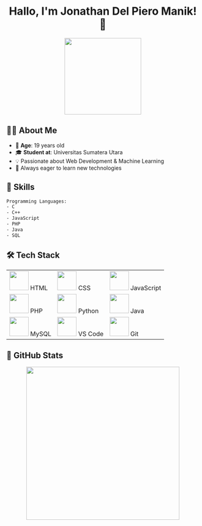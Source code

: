 <div align="center">
    <h1>Hallo, I'm Jonathan Del Piero Manik! 👋</h1>
    <img src="https://media.giphy.com/media/QTfX9Ejfra3ZmNxh6B/giphy.gif" width="200">
</div>

## 👨‍🎓 About Me

- 🎂 **Age**: 19 years old  
- 🎓 **Student at**: Universitas Sumatera Utara
- 💡 Passionate about Web Development & Machine Learning
- 🚀 Always eager to learn new technologies  

## 🚀 Skills

```txt
Programming Languages:
- C
- C++
- JavaScript
- PHP
- Java
- SQL
```

## 🛠️ Tech Stack

<div align="center">
    <table>
        <tr>
            <td><img src="https://cdn.jsdelivr.net/gh/devicons/devicon/icons/html5/html5-original.svg" width="50"> HTML</td>
            <td><img src="https://cdn.jsdelivr.net/gh/devicons/devicon/icons/css3/css3-original.svg" width="50"> CSS</td>
            <td><img src="https://cdn.jsdelivr.net/gh/devicons/devicon/icons/javascript/javascript-original.svg" width="50"> JavaScript</td>
        </tr>
        <tr>
            <td><img src="https://cdn.jsdelivr.net/gh/devicons/devicon/icons/php/php-original.svg" width="50"> PHP</td>
            <td><img src="https://cdn.jsdelivr.net/gh/devicons/devicon/icons/python/python-original.svg" width="50"> Python</td>
            <td><img src="https://cdn.jsdelivr.net/gh/devicons/devicon/icons/java/java-original.svg" width="50"> Java</td>
        </tr>
        <tr>
            <td><img src="https://cdn.jsdelivr.net/gh/devicons/devicon/icons/mysql/mysql-original.svg" width="50"> MySQL</td>
            <td><img src="https://cdn.jsdelivr.net/gh/devicons/devicon/icons/vscode/vscode-original.svg" width="50"> VS Code</td>
            <td><img src="https://cdn.jsdelivr.net/gh/devicons/devicon/icons/git/git-original.svg" width="50"> Git</td>
        </tr>
    </table>
</div>


## 🌟 GitHub Stats

<div align="center">
    <img src="https://github-readme-stats.vercel.app/api?username=Pieng12&show_icons=true&theme=tokyonight" width="400">
</div>
